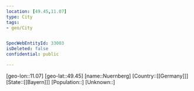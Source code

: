 ```yaml
---
location: [49.45,11.07]
type: City
tags:
- geo/City


SpocWebEntityId: 33003
isDeleted: false
confidential: public

---
```

[geo-lon::11.07]
[geo-lat::49.45]
[name::Nuernberg]
[Country::[[Germany]]]
[State::[[Bayern]]]
[Population::]
[Unknown::]

